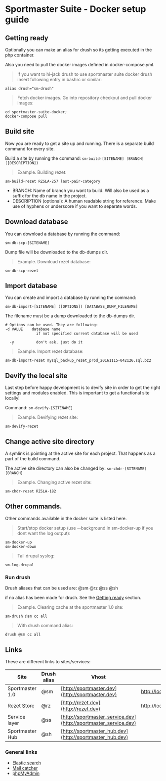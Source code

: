 # Sportmaster Suite - Docker setup guide

## Getting ready
Optionally you can make an alias for drush so its getting executed in the php container.

Also you need to pull the docker images defined in docker-compose.yml.

> If you want to hi-jack drush to use sportmaster suite docker drush insert following entry in bashrc or similar:

```shell
alias drush="sm-drush"
```

> Fetch docker images. Go into repository checkout and pull docker images:

```shell
cd sportmaster-suite-docker;
docker-compose pull
```

## Build site
Now you are ready to get a site up and running. There is a separate build command for every site.

Build a site by running the command:
`sm-build-[SITENAME] [BRANCH] ([DESCRIPTION])`

> Example. Building rezet:

```shell
sm-build-rezet RZSLA-257 last-pair-category
```

+ BRANCH: Name of branch you want to build. Will also be used as a suffix for the db name in the project.
+ DESCRIPTION (optional): A human readable string for reference. Make use of hyphens or underscore if you want to separate words.

## Download database
You can download a database by running the command:

`sm-db-scp-[SITENAME]`

Dump file will be downloaded to the db-dumps dir.

> Example. Download rezet database:

```shell
sm-db-scp-rezet
```

## Import database
You can create and import a database by running the command:
```
sm-db-import-[SITENAME] ([OPTIONS]) [DATABASE_DUMP_FILENAME]
```

The filename must be a dump downloaded to the db-dumps dir.

```
# Options can be used. They are following:
-d VALUE    database name
              if not specified current database will be used

  -y          don't ask, just do it
```

> Example. Import rezet database:

```shell
sm-db-import-rezet mysql_backup_rezet_prod_20161115-042126.sql.bz2
```
## Devify the local site
Last step before happy development is to devify site in order to get the right settings and modules enabled. This is important to get a functional site locally!

Command:
`sm-devify-[SITENAME]`

> Example. Devifying rezet site:

```shell
sm-devify-rezet
```

## Change active site directory
A symlink is pointing at the active site for each project. That happens as a part of the build command.

The active site directory can also be changed by:
`sm-chdr-[SITENAME] [BRANCH]`


> Example. Changing active rezet site:

```shell
sm-chdr-rezet RZSLA-182
```

## Other commands.
Other commands available in the docker suite is listed here.

> Start/stop docker setup (use --background in sm-docker-up if you dont want the log output):

```shell
sm-docker-up
sm-docker-down
```

> Tail drupal syslog:

```shell
sm-log-drupal
```

### Run drush

Drush aliases that can be used are: @sm @rz @ss @sh

if no alias has been made for drush. See the <a href="/#getting-ready">Getting ready</a> section.

> Example. Clearing cache at the sportmaster 1.0 site:

```shell
sm-drush @sm cc all
```

> With drush command alias:

```shell
drush @sm cc all
```

## Links
These are different links to sites/services:

Site | Drush alias | Vhost | Solr
---------- | ------- | ------- | -------
Sportmaster 1.0 | @sm | [http://sportmaster.dev](http://sportmaster.dev) | [http://localhost:8985/solr](http://localhost:8985/solr)
Rezet Store | @rz | [http://rezet.dev](http://rezet.dev) | [http://localhost:8986/solr](http://localhost:8986/solr)
Service layer | @ss | [http://sportmaster_service.dev](http://sportmaster_service.dev)
Sportmaster Hub | @sh | [http://sportmaster_hub.dev](http://sportmaster_hub.dev)

### General links
+ [Elastic search](http://localhost:9200/_plugin/inquisitor/#/)
+ [Mail catcher](http://localhost:1080)
+ [phpMyAdmin](http://localhost:8081)
